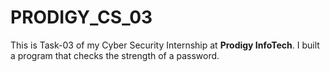 # PRODIGY_CS_03
This is Task-03 of my Cyber Security Internship at **Prodigy InfoTech**.   I built a program that checks the strength of a password.
